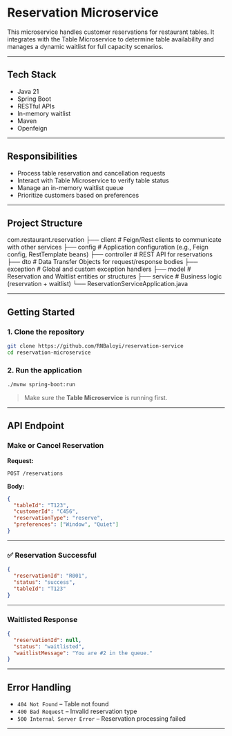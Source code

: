 # Reservation Microservice

This microservice handles customer reservations for restaurant tables. It integrates with the Table Microservice to determine table availability and manages a dynamic waitlist for full capacity scenarios.

---

## Tech Stack

- Java 21
- Spring Boot
- RESTful APIs
- In-memory waitlist
- Maven
- Openfeign

---

## Responsibilities

- Process table reservation and cancellation requests
- Interact with Table Microservice to verify table status
- Manage an in-memory waitlist queue
- Prioritize customers based on preferences

---

## Project Structure

com.restaurant.reservation
├── client # Feign/Rest clients to communicate with other services
├── config # Application configuration (e.g., Feign config, RestTemplate beans)
├── controller # REST API for reservations
├── dto # Data Transfer Objects for request/response bodies
├── exception # Global and custom exception handlers
├── model # Reservation and Waitlist entities or structures
├── service # Business logic (reservation + waitlist)
└── ReservationServiceApplication.java

---

## Getting Started

### 1. Clone the repository

```bash
git clone https://github.com/RNBaloyi/reservation-service
cd reservation-microservice
```

### 2. Run the application

```bash
./mvnw spring-boot:run
```

> Make sure the **Table Microservice** is running first.

---

## API Endpoint

### Make or Cancel Reservation

**Request:**

```http
POST /reservations
```

**Body:**

```json
{
  "tableId": "T123",
  "customerId": "C456",
  "reservationType": "reserve",
  "preferences": ["Window", "Quiet"]
}
```

---

### ✅ Reservation Successful

```json
{
  "reservationId": "R001",
  "status": "success",
  "tableId": "T123"
}
```

---

### Waitlisted Response

```json
{
  "reservationId": null,
  "status": "waitlisted",
  "waitlistMessage": "You are #2 in the queue."
}
```

---

## Error Handling

- `404 Not Found` – Table not found
- `400 Bad Request` – Invalid reservation type
- `500 Internal Server Error` – Reservation processing failed

---


